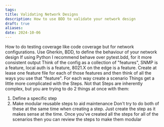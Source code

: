 ```yaml
---
tags: 
title: Validating Network Designs
description: How to use BDD to validate your network design
draft: true
aliases: 
date: 2024-10-06
---
```

How to do testing coverage like code coverage but for network configurations.
Use Gherkin, BDD, to define the behaviour of your network design
If using Python I recommend behave over pytest.bdd, for it more consistent output
Think of the config as a collection of "features", SNMP is a feature, local auth is a feature, 8021.X on the edge is a feature. Create at lease one feature file for each of those features and then think of all the ways you use that "feature". For each way create a scenario
Things get a little more complicated with the Steps. Not that Steps are inherently complex, but you are trying to do 2 things at once with them:
1. Define a specific step
2. Make modular reusable steps to aid maintenance 
Don't try to do both of these at the same time when creating a step. Just create the step as it makes sense at the time. Once you've created all the steps for all of the scenarios then you can review the steps to make them modular